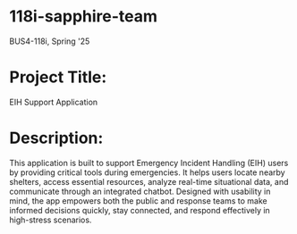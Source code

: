 # 118i-sapphire-team
BUS4-118i, Spring '25

# Project Title:
EIH Support Application

# Description:
This application is built to support Emergency Incident Handling (EIH) users by providing critical tools during emergencies. It helps users locate nearby shelters, access essential resources, analyze real-time situational data, and communicate through an integrated chatbot. Designed with usability in mind, the app empowers both the public and response teams to make informed decisions quickly, stay connected, and respond effectively in high-stress scenarios.